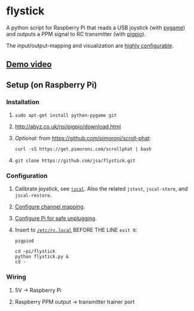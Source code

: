 # flystick

A python script for Raspberry Pi that reads a USB joystick
(with [pygame](http://www.pygame.org/)) and outputs a PPM signal to
RC transmitter (with [pigpio](http://abyz.co.uk/rpi/pigpio/python.html)).


The input/output-mapping and visualization are
[highly configurable](flystick_config.py).

## [Demo video](https://www.youtube.com/watch?v=MNFTjIzeuHE)

## Setup (on Raspberry Pi)

### Installation

1. `sudo apt-get install python-pygame git`

2. http://abyz.co.uk/rpi/pigpio/download.html

3. *Optional:* from https://github.com/pimoroni/scroll-phat:

   `curl -sS https://get.pimoroni.com/scrollphat | bash`

4. `git clone https://github.com/jsa/flystick.git`

### Configuration

1. Calibrate joystick, see [`jscal`](http://linux.die.net/man/1/jscal). Also the related `jstest`, `jscal-store`, and
`jscal-restore`.

2. [Configure channel mapping](flystick_config.py).

3. [Configure Pi for safe unplugging](https://www.raspberrypi.org/forums/viewtopic.php?p=119884#p128497).

4. Insert to [`/etc/rc.local`](https://www.raspberrypi.org/documentation/linux/usage/rc-local.md) BEFORE THE LINE `exit 0`:

   ```
   pigpiod
   
   cd ~pi/flystick
   python flystick.py &
   cd -
   ```

### Wiring

1. 5V &rarr; Raspberry Pi

2. Raspberry PPM output &rarr; transmitter trainer port
